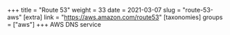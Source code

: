 +++
title = "Route 53"
weight = 33
date = 2021-03-07
slug = "route-53-aws"
[extra]
link = "https://aws.amazon.com/route53"
[taxonomies]
groups = ["aws"]
+++
AWS DNS service

